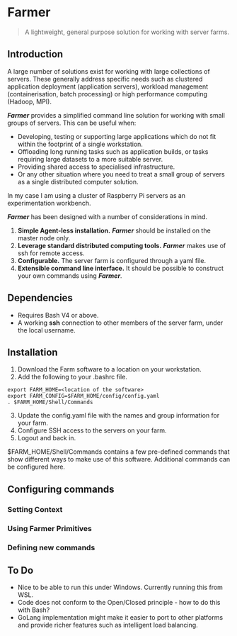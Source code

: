 # Farmer
> A lightweight, general purpose solution for working with server farms.

## Introduction
A large number of solutions exist for working with large collections of servers.  These generally address specific needs such as clustered application deployment (application servers), workload management (containerisation, batch processing) or high performance computing (Hadoop, MPI).  

***Farmer*** provides a simplified command line solution for working with small groups of servers.  This can be useful when: 
* Developing, testing or supporting large applications which do not fit within the footprint of a single workstation.
* Offloading long running tasks such as application builds, or tasks requiring large datasets to a more suitable server.
* Providing shared access to specialised infrastructure.
* Or any other situation where you need to treat a small group of servers as a single distributed computer solution.  

In my case I am using a cluster of Raspberry Pi servers as an experimentation workbench.

***Farmer*** has been designed with a number of considerations in mind.

1. **Simple Agent-less installation.** ***Farmer*** should be installed on the master node only.  
2. **Leverage standard distributed computing tools.**   ***Farmer*** makes use of ssh for remote access.
3. **Configurable.**  The server farm is configured through a yaml file. 
4. **Extensible command line interface.**  It should be possible to construct your own commands using ***Farmer***.

## Dependencies
* Requires Bash V4 or above.
* A working **ssh** connection to other members of the server farm, under the local username.  

## Installation
1. Download the Farm software to a location on your workstation.
2. Add the following to your .bashrc file.
```
export FARM_HOME=<location of the software>
export FARM_CONFIG=$FARM_HOME/config/config.yaml
. $FARM_HOME/Shell/Commands
```
3. Update the config.yaml file with the names and group information for your farm.
4. Configure SSH access to the servers on your farm.
5. Logout and back in.

$FARM_HOME/Shell/Commands contains a few pre-defined commands that show different ways to make use of this software.  Additional commands can be configured here.

## Configuring commands

### Setting Context

### Using Farmer Primitives

### Defining new commands

## To Do
* Nice to be able to run this under Windows.  Currently running this from WSL.
* Code does not conform to the Open/Closed principle - how to do this with Bash?
* GoLang implementation might make it easier to port to other platforms and provide richer features such as intelligent load balancing.
